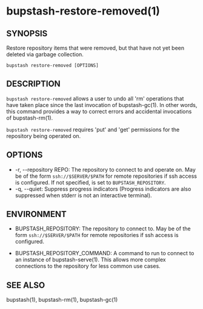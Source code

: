 bupstash-restore-removed(1) 
==============

## SYNOPSIS

Restore repository items that were removed, but that have not
yet been deleted via garbage collection.

`bupstash restore-removed [OPTIONS]`

## DESCRIPTION

`bupstash restore-removed` allows a user to undo all 'rm' operations that
have taken place since the last invocation of bupstash-gc(1).
In other words, this command provides a way to correct errors and accidental
invocations of bupstash-rm(1).

`bupstash restore-removed` requires 'put' and 'get' permissions for the repository being operated on.

## OPTIONS

* -r, --repository REPO:
  The repository to connect to and operate on.
  May be of the form `ssh://$SERVER/$PATH` for 
  remote repositories if ssh access is configured.
  If not specified, is set to `BUPSTASH_REPOSITORY`.
* -q, --quiet:
  Suppress progress indicators (Progress indicators are also suppressed when stderr
  is not an interactive terminal).

## ENVIRONMENT

* BUPSTASH_REPOSITORY:
  The repository to connect to. May be of the form `ssh://$SERVER/$PATH` for
  remote repositories if ssh access is configured.

* BUPSTASH_REPOSITORY_COMMAND:
  A command to run to connect to an instance of bupstash-serve(1). This 
  allows more complex connections to the repository for less common use cases.

## SEE ALSO

bupstash(1), bupstash-rm(1), bupstash-gc(1)
